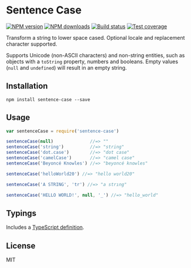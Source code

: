 # Sentence Case

[![NPM version][npm-image]][npm-url]
[![NPM downloads][downloads-image]][downloads-url]
[![Build status][travis-image]][travis-url]
[![Test coverage][coveralls-image]][coveralls-url]

Transform a string to lower space cased. Optional locale and replacement character supported.

Supports Unicode (non-ASCII characters) and non-string entities, such as objects with a `toString` property, numbers and booleans. Empty values (`null` and `undefined`) will result in an empty string.

## Installation

```
npm install sentence-case --save
```

## Usage

```javascript
var sentenceCase = require('sentence-case')

sentenceCase(null)              //=> ""
sentenceCase('string')          //=> "string"
sentenceCase('dot.case')        //=> "dot case"
sentenceCase('camelCase')       //=> "camel case"
sentenceCase('Beyoncé Knowles') //=> "beyoncé knowles"

sentenceCase('helloWorld20') //=> "hello world20"

sentenceCase('A STRING', 'tr') //=> "a strıng"

sentenceCase('HELLO WORLD!', null, '_') //=> "hello_world"
```

## Typings

Includes a [TypeScript definition](sentence-case.d.ts).

## License

MIT

[npm-image]: https://img.shields.io/npm/v/sentence-case.svg?style=flat
[npm-url]: https://npmjs.org/package/sentence-case
[downloads-image]: https://img.shields.io/npm/dm/sentence-case.svg?style=flat
[downloads-url]: https://npmjs.org/package/sentence-case
[travis-image]: https://img.shields.io/travis/blakeembrey/sentence-case.svg?style=flat
[travis-url]: https://travis-ci.org/blakeembrey/sentence-case
[coveralls-image]: https://img.shields.io/coveralls/blakeembrey/sentence-case.svg?style=flat
[coveralls-url]: https://coveralls.io/r/blakeembrey/sentence-case?branch=master
